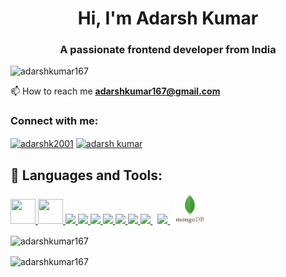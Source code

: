 <h1 align="center">Hi, I'm Adarsh Kumar</h1>
<h3 align="center">A passionate frontend developer from India</h3>

<p align="left"> <img src="https://komarev.com/ghpvc/?username=adarshkumar167&label=Profile%20views&color=0e75b6&style=flat" alt="adarshkumar167" /> </p>

📫 How to reach me **adarshkumar167@gmail.com**

<h3 align="left">Connect with me:</h3>
<p align="left">
<a href="https://twitter.com/adarshk2001" target="blank"><img align="center" src="https://raw.githubusercontent.com/rahuldkjain/github-profile-readme-generator/master/src/images/icons/Social/twitter.svg" alt="adarshk2001" height="30" width="40" /></a>
<a href="https://www.linkedin.com/in/adarsh-kumar-99175a200/" target="blank"><img align="center" src="https://raw.githubusercontent.com/rahuldkjain/github-profile-readme-generator/master/src/images/icons/Social/linked-in-alt.svg" alt="adarsh kumar" height="30" width="40" /></a>
</p>

## 🚀 Languages and Tools:
<p align="left"> 
    <a href="https://docs.microsoft.com/en-us/cpp/cpp/?view=msvc-160/" target="_blank"> <img src="https://upload.wikimedia.org/wikipedia/commons/thumb/1/18/ISO_C%2B%2B_Logo.svg/1200px-ISO_C%2B%2B_Logo.svg.png"  width="40" height="40"/> </a>
    <a href="https://docs.microsoft.com/en-us/cpp/c-language/?view=msvc-160/" target="_blank"> <img src="https://upload.wikimedia.org/wikipedia/commons/thumb/1/18/C_Programming_Language.svg/1200px-C_Programming_Language.svg.png" width="40" height="40"/> </a>
    <a href="https://reactjs.org/" target="_blank"> <img src="https://img.icons8.com/color/48/000000/react-native.png"/> </a>
    <a href="https://developer.mozilla.org/en-US/docs/Web/JavaScript" target="_blank"> <img src="https://img.icons8.com/color/48/000000/javascript.png"/> </a> 
    <a href="https://www.w3.org/html/" target="_blank"> <img src="https://img.icons8.com/color/48/000000/html-5.png"/> </a> 
    <a href="https://www.w3schools.com/css/" target="_blank"> <img src="https://img.icons8.com/color/48/000000/css3.png"/> </a> 
    <a href="https://getbootstrap.com" target="_blank"> <img src="https://img.icons8.com/color/48/000000/bootstrap.png"/> </a> 
    <a href="https://www.python.org" target="_blank"> <img src="https://img.icons8.com/color/48/000000/python.png"/> </a> 
    <a style="padding-right:8px;" href="https://nodejs.org" target="_blank"> <img src="https://img.icons8.com/color/48/000000/nodejs.png"/> </a> 
    <a style="padding-right:8px;" href="https://www.mysql.com/" target="_blank"> <img src="https://img.icons8.com/fluent/50/000000/mysql-logo.png"/> </a>
    <a href="https://www.mongodb.com/" target="_blank"> <img src="https://raw.githubusercontent.com/devicons/devicon/master/icons/mongodb/mongodb-original-wordmark.svg" alt="mongodb" width="48" height="48"/> </a>
</p>


<!-- 
<p>&nbsp;<img align="center" src="https://github-readme-stats.vercel.app/api?username=adarshkumar167&show_icons=true&locale=en" alt="adarshkumar167" /></p> -->

<p><img align="center" src="https://github-readme-stats.vercel.app/api/top-langs?username=adarshkumar167&show_icons=true&locale=en&layout=compact" alt="adarshkumar167" /></p>

<p><img align="center" src="https://github-readme-streak-stats.herokuapp.com/?user=adarshkumar167&" alt="adarshkumar167" /></p>
